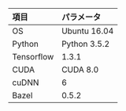 項目|パラメータ
:---|:---  
OS|Ubuntu 16.04
Python|Python 3.5.2
Tensorflow|1.3.1
CUDA|CUDA 8.0 
cuDNN|6
Bazel|0.5.2

